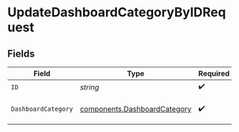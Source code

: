 # UpdateDashboardCategoryByIDRequest


## Fields

| Field                                                                        | Type                                                                         | Required                                                                     | Description                                                                  |
| ---------------------------------------------------------------------------- | ---------------------------------------------------------------------------- | ---------------------------------------------------------------------------- | ---------------------------------------------------------------------------- |
| `ID`                                                                         | *string*                                                                     | :heavy_check_mark:                                                           | Unique ID to PATCH                                                           |
| `DashboardCategory`                                                          | [components.DashboardCategory](../../models/components/dashboardcategory.md) | :heavy_check_mark:                                                           | DashboardCategory object to be updated                                       |
